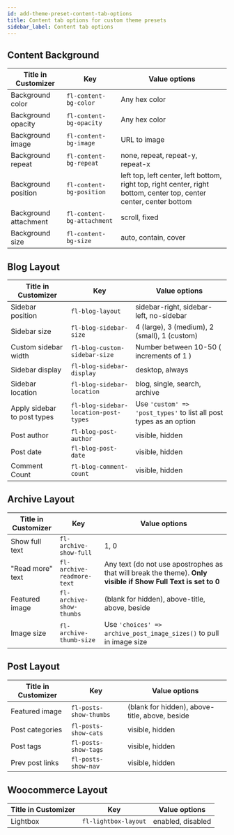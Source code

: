 ```yaml
---
id: add-theme-preset-content-tab-options
title: Content tab options for custom theme presets
sidebar_label: Content tab options
---
```


## Content Background

Title in Customizer  |  Key  |  Value options
---|---|---
Background color  |  `fl-content-bg-color` |  Any hex color
Background opacity  |  `fl-content-bg-opacity`  |  Any hex color
Background image  |  `fl-content-bg-image`  |  URL to image
Background repeat  |  `fl-content-bg-repeat`  |  none, repeat, repeat-y, repeat-x
Background position  |  `fl-content-bg-position`  |  left top, left center, left bottom, right top, right center, right bottom, center top, center center, center bottom
Background attachment  |  `fl-content-bg-attachment`  |  scroll, fixed
Background size  |  `fl-content-bg-size`  |  auto, contain, cover

## Blog Layout

Title in Customizer  |  Key  |  Value options
---|---|---
Sidebar position  |  `fl-blog-layout`  |  sidebar-right, sidebar-left, no-sidebar
Sidebar size  |  `fl-blog-sidebar-size`  |  4  (large), 3 (medium), 2 (small), 1 (custom)
Custom sidebar width  |  `fl-blog-custom-sidebar-size`  |  Number between 10-50 ( increments of 1 )
Sidebar display  |  `fl-blog-sidebar-display`  |  desktop, always
Sidebar location  |  `fl-blog-sidebar-location`  |  blog, single, search, archive
Apply sidebar to post types  |  `fl-blog-sidebar-location-post-types`  |  Use `'custom' => 'post_types'` to list all post types as an option
Post author |  `fl-blog-post-author` |  visible, hidden
Post date |  `fl-blog-post-date` |  visible, hidden
Comment Count |  `fl-blog-comment-count` |  visible, hidden


## Archive Layout

Title in Customizer  |  Key  |  Value options
---|---|---
Show full text  |  `fl-archive-show-full`  |  1, 0
"Read more" text  |  `fl-archive-readmore-text`  |  Any text (do not use apostrophes as that will break the theme). **Only visible if Show Full Text is set to 0**
Featured image  |  `fl-archive-show-thumbs`  |  (blank for hidden), above-title, above, beside
Image size  |  `fl-archive-thumb-size`  |  Use `'choices' => archive_post_image_sizes()` to pull in image size

## Post Layout

Title in Customizer  |  Key  |  Value options
---|---|---
Featured image  |  `fl-posts-show-thumbs`  |  (blank for hidden), above-title, above, beside
Post categories  |  `fl-posts-show-cats`  |  visible, hidden
Post tags  |  `fl-posts-show-tags`  |  visible, hidden
Prev post links  |  `fl-posts-show-nav`  |  visible, hidden

## Woocommerce Layout

Title in Customizer  |  Key  |  Value options
---|---|---
Lightbox  |  `fl-lightbox-layout`  |  enabled, disabled
